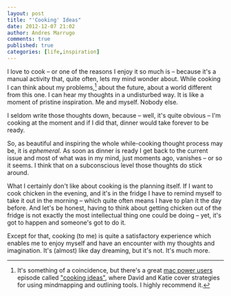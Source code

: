 ```yaml
---
layout: post
title: "'Cooking' Ideas"
date: 2012-12-07 21:02
author: Andres Marrugo
comments: true
published: true
categories: [life,inspiration] 
---
```


I love to cook – or one of the reasons I enjoy it so much is – because it's a manual activity that, quite often, lets my mind wonder about. While cooking I can think about my problems,[^fn1] about the future, about a world different from this one. I can hear my thoughts in a undisturbed way. It is like a moment of pristine inspiration. Me and myself. Nobody else.

<!--more--> 

I seldom write those thoughts down, because – well, it's quite obvious – I'm cooking at the moment and if I did that, dinner would take forever to be ready. 

So, as beautiful and inspiring the whole while-cooking thought process may be, it is *ephemeral*. As soon as dinner is ready I get back to the current issue and most of what was in my mind, just moments ago, vanishes – or so it seems. I think that on a subconscious level those thoughts do stick around. 

What I certainly don't like about cooking is the planning itself. If I want to cook chicken in the evening, and it's in the fridge I have to remind myself to take it out in the morning – which quite often means I have to plan it the day before. And let's be honest, having to think about getting chicken out of the fridge is not exactly the most intellectual thing one could be doing – yet, it's got to happen and someone's got to do it. 

Except for that, cooking (to me) is quite a satisfactory experience which enables me to  enjoy myself and have an encounter with my thoughts and imagination. It's (almost) like  day dreaming, but it's not. It's much more. 

[1]: http://macpowerusers.com/2012/04/mpu-082-cooking-ideas/ "MPU 082: Cooking Ideas « Mac Power Users"
[2]: http://macpowerusers.com/ "Mac Power Users"

[^fn1]: It's something of a coincidence, but there's a great [mac power users][2] episode called ["cooking ideas"][1], where David and Katie cover strategies for using mindmapping and outlining tools. I highly recommend it.